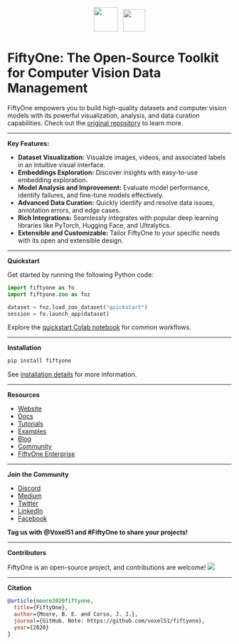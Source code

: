 <div align="center">
<p align="center">
<!-- prettier-ignore -->
<img src="https://user-images.githubusercontent.com/25985824/106288517-2422e000-6216-11eb-871d-26ad2e7b1e59.png" height="55px"> &nbsp;
<img src="https://user-images.githubusercontent.com/25985824/106288518-24bb7680-6216-11eb-8f10-60052c519586.png" height="50px">
</p>
</div>

# FiftyOne: The Open-Source Toolkit for Computer Vision Data Management

FiftyOne empowers you to build high-quality datasets and computer vision models with its powerful visualization, analysis, and data curation capabilities.  Check out the [original repository](https://github.com/voxel51/fiftyone) to learn more.

---

**Key Features:**

*   **Dataset Visualization:** Visualize images, videos, and associated labels in an intuitive visual interface.
*   **Embeddings Exploration:** Discover insights with easy-to-use embedding exploration.
*   **Model Analysis and Improvement:** Evaluate model performance, identify failures, and fine-tune models effectively.
*   **Advanced Data Curation:** Quickly identify and resolve data issues, annotation errors, and edge cases.
*   **Rich Integrations:** Seamlessly integrates with popular deep learning libraries like PyTorch, Hugging Face, and Ultralytics.
*   **Extensible and Customizable:** Tailor FiftyOne to your specific needs with its open and extensible design.

---

**Quickstart**

Get started by running the following Python code:

```python
import fiftyone as fo
import fiftyone.zoo as foz

dataset = foz.load_zoo_dataset("quickstart")
session = fo.launch_app(dataset)
```

Explore the [quickstart Colab notebook](https://colab.research.google.com/github/voxel51/fiftyone-examples/blob/master/examples/quickstart.ipynb) for common workflows.

---

**Installation**

```bash
pip install fiftyone
```

See [installation details](https://voxel51.com/docs/fiftyone/getting_started/install.html) for more information.

---

**Resources**

*   [Website](https://voxel51.com/fiftyone)
*   [Docs](https://voxel51.com/docs/fiftyone)
*   [Tutorials](https://voxel51.com/docs/fiftyone/tutorials/index.html)
*   [Examples](https://github.com/voxel51/fiftyone-examples)
*   [Blog](https://voxel51.com/blog/)
*   [Community](https://discord.gg/fiftyone-community)
*   [FiftyOne Enterprise](http://voxel51.com/enterprise)

---

**Join the Community**

*   [Discord](https://discord.gg/fiftyone-community)
*   [Medium](https://medium.com/voxel51)
*   [Twitter](https://twitter.com/voxel51)
*   [LinkedIn](https://www.linkedin.com/company/voxel51)
*   [Facebook](https://www.facebook.com/voxel51)

**Tag us with @Voxel51 and #FiftyOne to share your projects!**

---

**Contributors**

FiftyOne is an open-source project, and contributions are welcome!
<a href="https://github.com/voxel51/fiftyone/graphs/contributors">
  <img src="https://contrib.rocks/image?repo=voxel51/fiftyone" />
</a>

---

**Citation**

```bibtex
@article{moore2020fiftyone,
  title={FiftyOne},
  author={Moore, B. E. and Corso, J. J.},
  journal={GitHub. Note: https://github.com/voxel51/fiftyone},
  year={2020}
}